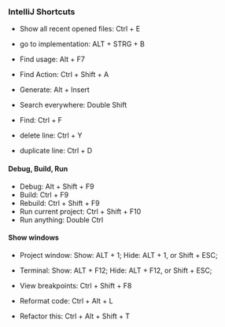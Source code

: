 ### IntelliJ Shortcuts
- Show all recent opened files: Ctrl + E
- go to implementation: ALT + STRG + B
- Find usage: Alt + F7
- Find Action: Ctrl + Shift + A
- Generate: Alt + Insert
- Search everywhere: Double Shift
- Find: Ctrl + F

- delete line: Ctrl + Y
- duplicate line: Ctrl + D

#### Debug, Build, Run
- Debug: Alt + Shift + F9
- Build: Ctrl + F9
- Rebuild: Ctrl + Shift + F9
- Run current project: Ctrl + Shift + F10
- Run anything: Double Ctrl

#### Show windows
- Project window: Show: ALT + 1; Hide: ALT + 1, or Shift + ESC;
- Terminal: Show: ALT + F12; Hide: ALT + F12, or Shift + ESC; 

- View breakpoints: Ctrl + Shift + F8


- Reformat code: Ctrl + Alt +  L
- Refactor this: Ctrl + Alt + Shift + T
